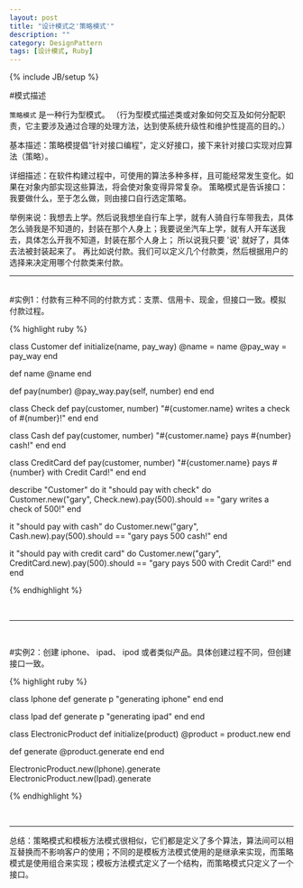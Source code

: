```yaml
---
layout: post
title: "设计模式之'策略模式'"
description: ""
category: DesignPattern
tags: [设计模式, Ruby]
---
```

{% include JB/setup %}

#模式描述

`策略模式` 是一种行为型模式。
（行为型模式描述类或对象如何交互及如何分配职责，它主要涉及通过合理的处理方法，达到使系统升级性和维护性提高的目的。）

基本描述：策略模提倡“针对接口编程”，定义好接口，接下来针对接口实现对应算法（策略）。

详细描述：在软件构建过程中，可使用的算法多种多样，且可能经常发生变化。如果在对象内部实现这些算法，将会使对象变得异常复杂。
策略模式是告诉接口：我要做什么，至于怎么做，则由接口自行选定策略。

举例来说：我想去上学。然后说我想坐自行车上学，就有人骑自行车带我去，具体怎么骑我是不知道的，封装在那个人身上；我要说坐汽车上学，就有人开车送我去，具体怎么开我不知道，封装在那个人身上；
所以说我只要 '说' 就好了，具体去法被封装起来了。
再比如说付款。我们可以定义几个付款类，然后根据用户的选择来决定用哪个付款类来付款。

***

<br>
#实例1：付款有三种不同的付款方式：支票、信用卡、现金，但接口一致。模拟付款过程。

{% highlight ruby %}

class Customer
  def initialize(name, pay_way)
    @name = name
    @pay_way = pay_way
  end
  
  def name
    @name
  end
  
  def pay(number)
    @pay_way.pay(self, number)
  end
end

class Check
  def pay(customer, number)
    "#{customer.name} writes a check of #{number}!"
  end
end

class Cash
  def pay(customer, number)
    "#{customer.name} pays #{number} cash!"
  end
end

class CreditCard
  def pay(customer, number)
    "#{customer.name} pays #{number} with Credit Card!"
  end
end

describe "Customer" do
  it "should pay with check" do
    Customer.new("gary", Check.new).pay(500).should == 
"gary writes a check of 500!"
  end
  
  it "should pay with cash" do
    Customer.new("gary", Cash.new).pay(500).should == 
"gary pays 500 cash!"
  end
  
  it "should pay with credit card" do
    Customer.new("gary", CreditCard.new).pay(500).should == 
"gary pays 500 with Credit Card!"
  end
end

{% endhighlight %}


<br>

***

<br>

#实例2：创建 iphone、 ipad、 ipod 或者类似产品。具体创建过程不同，但创建接口一致。

{% highlight ruby %}

class Iphone
  def generate
    p "generating iphone"
  end
end

class Ipad
  def generate
    p "generating ipad"
  end
end

class ElectronicProduct
  def initialize(product)
    @product = product.new
  end
  
  def generate
    @product.generate
  end
end

ElectronicProduct.new(Iphone).generate
ElectronicProduct.new(Ipad).generate

{% endhighlight %}


<br>

***

总结：策略模式和模板方法模式很相似，它们都是定义了多个算法，算法间可以相互替换而不影响客户的使用；不同的是模板方法模式使用的是继承来实现，而策略模式是使用组合来实现；模板方法模式定义了一个结构，而策略模式只定义了一个接口。